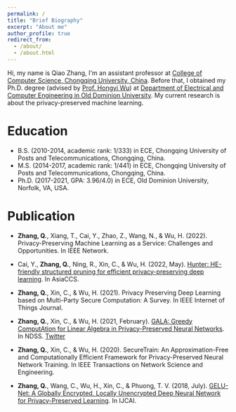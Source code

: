 ```yaml
---
permalink: /
title: "Brief Biography"
excerpt: "About me"
author_profile: true
redirect_from: 
  - /about/
  - /about.html
---
```


Hi, my name is Qiao Zhang, I'm an assistant professor at [College of Computer Science, Chongqing University, China](http://www.cs.cqu.edu.cn/). Before that, I obtained my Ph.D. degree (advised by [Prof. Hongyi Wu](https://www.lions.odu.edu/~h1wu/)) at [Department of Electrical and Computer Engineering in Old Dominion University](https://www.odu.edu/ece). My current research is about the privacy-preserved machine learning.

Education
======
* B.S. (2010-2014, academic rank: 1/333) in ECE, Chongqing University of Posts and Telecommunications, Chongqing, China.
* M.S. (2014-2017, academic rank: 1/441) in ECE, Chongqing University of Posts and Telecommunications, Chongqing, China.
* Ph.D. (2017-2021, GPA: 3.96/4.0) in ECE, Old Dominion University, Norfolk, VA, USA.

Publication
======
* **Zhang, Q.**, Xiang, T., Cai, Y., Zhao, Z., Wang, N., & Wu, H. (2022). Privacy-Preserving Machine Learning as a Service: Challenges and Opportunities. In IEEE Network.

* Cai, Y., **Zhang, Q.**, Ning, R., Xin, C., & Wu, H. (2022, May). [Hunter: HE-friendly structured pruning for efficient privacy-preserving deep learning](https://dl.acm.org/doi/pdf/10.1145/3488932.3517401). In AsiaCCS.

* **Zhang, Q.**, Xin, C., & Wu, H. (2021). Privacy Preserving Deep Learning based on Multi-Party Secure Computation: A Survey. In IEEE Internet of Things Journal.

* **Zhang, Q.**, Xin, C., & Wu, H. (2021, February). [GALA: Greedy ComputAtion for Linear Algebra in Privacy-Preserved Neural Networks](https://www.ndss-symposium.org/wp-content/uploads/ndss2021_5C-3_24351_paper.pdf). In NDSS. [Twitter](https://twitter.com/NDSSSymposium/status/1364609099879440385)

* **Zhang, Q.**, Xin, C., & Wu, H. (2020). SecureTrain: An Approximation-Free and Computationally Efficient Framework for Privacy-Preserved Neural Network Training. In IEEE Transactions on Network Science and Engineering.

* **Zhang, Q.**, Wang, C., Wu, H., Xin, C., & Phuong, T. V. (2018, July). [GELU-Net: A Globally Encrypted, Locally Unencrypted Deep Neural Network for Privacy-Preserved Learning](https://www.ijcai.org/proceedings/2018/0547.pdf). In IJCAI.
